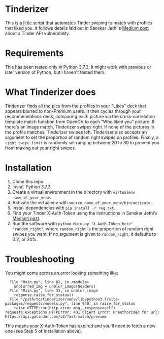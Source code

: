 # Tinderizer

This is a little script that automates Tinder swiping to match with profiles that liked you. It follows details laid out in Sanskar Jethi's [Medium post](https://medium.com/@sansyrox/hacking-tinders-premium-model-43f9f699d44) about a Tinder API vulnerability.

# Requirements

This has been tested only in Python 3.7.3. It might work with previous or later version of Python, but I haven't tested them.

# What Tinderizer does

Tinderizer finds all the pics from the profiles in your "Likes" deck that appears blurred to non-Premium users. It then cycles through your recommendations deck, comparing each picture via the cross-correlation template match function from OpenCV to each "Who liked you" picture. If there's an image match, Tinderizer swipes right. If none of the pictures in the profile matches, Tinderizer swipes left. Tinderizer also accepts an argument to set the proportion of random right swipes on profiles. Finally, a `right_swipe_limit` is randomly set ranging between 20 to 30 to prevent you from maxing out your right swipes.

# Installation

1. Clone this repo.
2. Install Python 3.7.3.
3. Create a virtual environment in the directory with `virtualenv name_of_your_venv`.
3. Activate the virtualenv with `source name_of_your_venv/bin/activate`.
4. Install dependencies with `pip install -r req.txt`.
5. Find your Tinder X-Auth-Token using the instructions in Sanskar Jethi's [Medium post](https://medium.com/@sansyrox/hacking-tinders-premium-model-43f9f699d44).
6. Run the software with `python Main.py "X-Auth-Token_here" "random_right"`, where `random_right` is the proportion of random right swipes you want. If no argument is given to `random_right`, it defaults to 0.2, or 20%.

# Troubleshooting

You might come across an error looking something like:

```Traceback (most recent call last):
  File "Main.py", line 82, in <module>
    unblurred_img = unblur_image(headers)
  File "Main.py", line 31, in unblur_image
    response.raise_for_status()
  File "/path/to/tinderizer/venv/lib/python3.7/site-packages/requests/models.py", line 940, in raise_for_status
    raise HTTPError(http_error_msg, response=self)
requests.exceptions.HTTPError: 401 Client Error: Unauthorized for url: https://api.gotinder.com/v2/fast-match/preview
```

This means your X-Auth-Token has expired and you'll need to fetch a new one (see Step 5 of Installation above).
